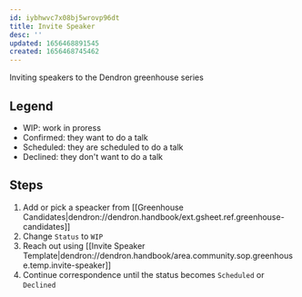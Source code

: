 ```yaml
---
id: iybhwvc7x08bj5wrovp96dt
title: Invite Speaker
desc: ''
updated: 1656468891545
created: 1656468745462
---
```


Inviting speakers to the Dendron greenhouse series

## Legend
- WIP: work in proress
- Confirmed: they want to do a talk
- Scheduled: they are scheduled to do a talk
- Declined: they don't want to do a talk

## Steps
1. Add or pick a speacker from [[Greenhouse Candidates|dendron://dendron.handbook/ext.gsheet.ref.greenhouse-candidates]]
1. Change `Status` to `WIP`
1. Reach out using [[Invite Speaker Template|dendron://dendron.handbook/area.community.sop.greenhouse.temp.invite-speaker]]
1. Continue correspondence until the status becomes `Scheduled` or `Declined`
